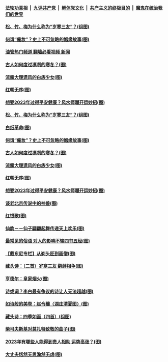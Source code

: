 ####  [法轮功真相](../../../../basic/blob/master/README.md?t=12311212) &nbsp;|&nbsp; [九评共产党](../../../../9ping.md/blob/master/README.md?t=12311212) &nbsp;|&nbsp; [解体党文化](../../../../jtdwh.md/blob/master/README.md?t=12311212)  &nbsp;|&nbsp; [共产主义的终极目的](../../../../gczydzjmd.md/blob/master/README.md?t=12311212) &nbsp;|&nbsp; [魔鬼在统治我们的世界](../../../../mgztzwmdsj.md/blob/master/README.md?t=12311212) 

#### [松、竹、梅为什么称为“岁寒三友”？(组图)](../pages/p7/1025138.md?t=12311212) 

#### [何谓“催妆”？史上不可忽略的姻缘故事(图)](../pages/p7/1025293.md?t=12311212) 

#### [油管热门频道 翻墙必看视频 新闻](http://129.146.143.75:81/youtube.html?12311212)

#### [古人如何度过凛冽的寒冬？(图)](../pages/p7/1024919.md?t=12311212) 

#### [流露大理遗风的白族少女(图)](../pages/p7/1019288.md?t=12311212) 

#### [红朝无序(图)](../pages/p7/1025111.md?t=12311212) 

#### [想要2023年过得平安健康？风水师曝开运妙招(图)](../pages/p7/1024723.md?t=12311212) 

#### [松、竹、梅为什么称为“岁寒三友”？(组图)](../pages/p7/1025138.md?t=12311212) 

#### [白纸革命(图)](../pages/p7/1025183.md?t=12311212) 

#### [何谓“催妆”？史上不可忽略的姻缘故事(图)](../pages/p7/1025293.md?t=12311212) 

#### [古人如何度过凛冽的寒冬？(图)](../pages/p7/1024919.md?t=12311212) 

#### [流露大理遗风的白族少女(图)](../pages/p7/1019288.md?t=12311212) 

#### [红朝无序(图)](../pages/p7/1025111.md?t=12311212) 

#### [想要2023年过得平安健康？风水师曝开运妙招(图)](../pages/p7/1024723.md?t=12311212) 

#### [谈老北京传说中的神兽(图)](../pages/p7/1023603.md?t=12311212) 

#### [红恨歌(图)](../pages/p7/1024965.md?t=12311212) 

#### [仙韵－－仙子翩翩起舞传递天上欢乐(图)](../pages/p7/1020145.md?t=12311212) 

#### [最常见的俗语 对人的影响不输四书五经(图)](../pages/p7/1021892.md?t=12311212) 

#### [【戴东尼专栏】从剃头匠到画僧(图)](../pages/p7/1022138.md?t=12311212) 

#### [藏头诗：（二首）岁寒三友 鹬蚌相争(图)](../pages/p7/1024964.md?t=12311212) 

#### [亨德尔：皇家烟火(图)](../pages/p7/1023577.md?t=12311212) 

#### [诗或词？李白最有争议的诗让人无法超越(图)](../pages/p7/1001647.md?t=12311212) 

#### [如诗般的美卷：赵令穰〈湖庄清夏图〉(图)](../pages/p7/1024277.md?t=12311212) 

#### [藏头诗：四季如画（四首）(组图)](../pages/p7/1024911.md?t=12311212) 

#### [柴可夫斯基对莫扎特致敬的曲子(图)](../pages/p7/1019006.md?t=12311212) 

#### [2023年有哪些人能得到贵人相助 运势高涨？(图)](../pages/p7/1023525.md?t=12311212) 

#### [大丈夫恬然无思澹然无虑(图)](../pages/p7/1024669.md?t=12311212) 

<img src='http://gfw-breaker.win/goodnews/indexes/p7.md' width='0px' height='0px'/>
